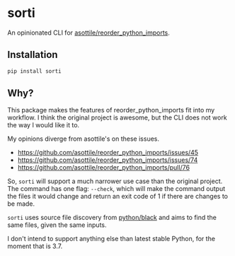 # sorti

An opinionated CLI for [asottile/reorder_python_imports].

## Installation

```bash
pip install sorti
```

## Why?

This package makes the features of reorder_python_imports fit into my workflow.
I think the original project is awesome, but the CLI does not work the way I
would like it to.

My opinions diverge from asottile's on these issues.

- https://github.com/asottile/reorder_python_imports/issues/45
- https://github.com/asottile/reorder_python_imports/issues/74
- https://github.com/asottile/reorder_python_imports/pull/76

So, `sorti` will support a much narrower use case than the original project. 
The command has one flag: `--check`, which will make the command output the
files it would change and return an exit code of 1 if there are changes to be
made.

`sorti` uses source file discovery from [python/black] and aims to find the same
files, given the same inputs.

I don't intend to support anything else than latest stable Python, for the
moment that is 3.7.

[asottile/reorder_python_imports]: https://github.com/asottile/reorder_python_imports
[python/black]: https://github.com/python/black

